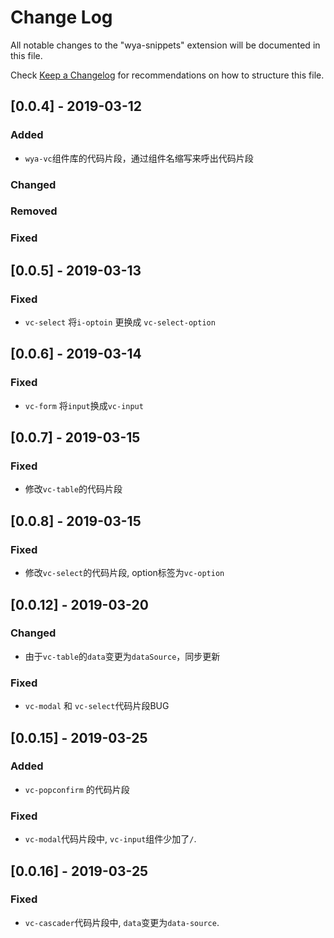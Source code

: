 # Change Log

All notable changes to the "wya-snippets" extension will be documented in this file.

Check [Keep a Changelog](http://keepachangelog.com/) for recommendations on how to structure this file.

## [0.0.4] - 2019-03-12
### Added
- `wya-vc`组件库的代码片段，通过组件名缩写来呼出代码片段

### Changed

### Removed

### Fixed


## [0.0.5] - 2019-03-13
### Fixed
- `vc-select` 将`i-optoin` 更换成 `vc-select-option`

## [0.0.6] - 2019-03-14
### Fixed
- `vc-form` 将`input`换成`vc-input`

## [0.0.7] - 2019-03-15
### Fixed
- 修改`vc-table`的代码片段

## [0.0.8] - 2019-03-15
### Fixed
- 修改`vc-select`的代码片段, option标签为`vc-option`
  

## [0.0.12] - 2019-03-20
### Changed
- 由于`vc-table`的`data`变更为`dataSource`，同步更新

### Fixed
- `vc-modal` 和 `vc-select`代码片段BUG


## [0.0.15] - 2019-03-25
### Added
- `vc-popconfirm` 的代码片段

### Fixed
- `vc-modal`代码片段中, `vc-input`组件少加了`/`.

## [0.0.16] - 2019-03-25

### Fixed
- `vc-cascader`代码片段中, `data`变更为`data-source`.
